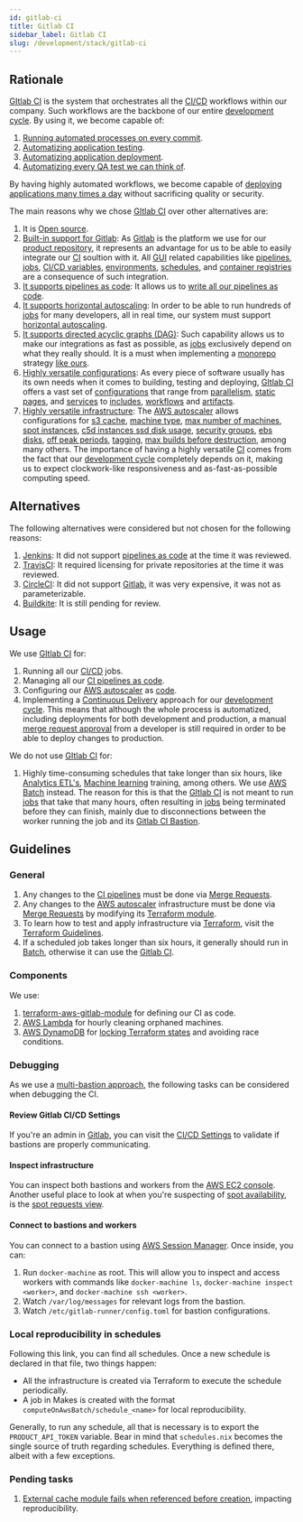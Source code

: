 ```yaml
---
id: gitlab-ci
title: Gitlab CI
sidebar_label: Gitlab CI
slug: /development/stack/gitlab-ci
---
```


## Rationale

[GItlab CI][GITLAB-CI]
is the system that orchestrates all the
[CI/CD](https://docs.gitlab.com/ee/ci/introduction/)
workflows within our company.
Such workflows are the backbone
of our entire
[development cycle][DEV-CYCLE].
By using it, we become capable of:

1. [Running automated processes on every commit](https://docs.gitlab.com/ee/ci/pipelines/).
1. [Automatizing application testing](https://gitlab.com/fluidattacks/universe/-/blob/ee58e7a78990ef77ca032e4388d0e0bc49533799/integrates/.gitlab-ci.yml#L368).
1. [Automatizing application deployment](https://gitlab.com/fluidattacks/universe/-/blob/ee58e7a78990ef77ca032e4388d0e0bc49533799/integrates/.gitlab-ci.yml#L130).
1. [Automatizing every QA test we can think of](https://gitlab.com/fluidattacks/universe/-/blob/47d00a5ace02160becc82de533710f1155080b6d/.gitlab-ci.yml#L141).

By having highly automated workflows,
we become capable of
[deploying applications many times a day](https://gitlab.com/fluidattacks/universe/-/commits/master)
without sacrificing quality or security.

The main reasons why we chose
[GItlab CI][GITLAB-CI]
over other alternatives are:

1. It is [Open source](https://opensource.com/resources/what-open-source).
1. [Built-in support for Gitlab][GITLAB]:
    As [Gitlab][GITLAB]
    is the platform we use
    for our [product repository](https://gitlab.com/fluidattacks/universe),
    it represents an advantage for us
    to be able to easily integrate
    our [CI][GITLAB-CI] soultion with it.
    All [GUI](https://en.wikipedia.org/wiki/Graphical_user_interface)
    related capabilities like
    [pipelines](https://docs.gitlab.com/ee/ci/pipelines/),
    [jobs][JOBS],
    [CI/CD variables](https://docs.gitlab.com/ee/ci/variables/README.html),
    [environments](https://docs.gitlab.com/ee/ci/environments/),
    [schedules](https://docs.gitlab.com/ee/ci/pipelines/schedules.html),
    and
    [container registries](https://docs.gitlab.com/ee/user/packages/)
    are a consequence of such integration.
1. [It supports pipelines as code](https://about.gitlab.com/topics/ci-cd/pipeline-as-code/):
    It allows us to
    [write all our pipelines as code](https://gitlab.com/fluidattacks/universe/-/blob/ee58e7a78990ef77ca032e4388d0e0bc49533799/.gitlab-ci.yml).
1. [It supports horizontal autoscaling][AUTOSCALE]:
    In order to be able to run
    hundreds of [jobs][JOBS]
    for many developers,
    all in real time,
    our system must support
    [horizontal autoscaling](https://www.section.io/blog/scaling-horizontally-vs-vertically/).
1. [It supports directed acyclic graphs (DAG)](https://docs.gitlab.com/ee/ci/directed_acyclic_graph/):
    Such capability allows us to make
    our integrations as fast as possible,
    as [jobs][JOBS]
    exclusively depend on what they really should.
    It is a must when implementing a [monorepo](https://en.wikipedia.org/wiki/Monorepo)
    strategy [like ours](https://gitlab.com/fluidattacks/universe).
1. [Highly versatile configurations](https://docs.gitlab.com/ee/ci/yaml/):
    As every piece of software
    usually has its own needs
    when it comes to
    building, testing and deploying,
    [GItlab CI][GITLAB-CI]
    offers a vast set of
    [configurations](https://docs.gitlab.com/ee/ci/yaml/)
    that range from
    [parallelism](https://docs.gitlab.com/ee/ci/yaml/#parallel),
    [static pages](https://docs.gitlab.com/ee/ci/yaml/#pages),
    and [services](https://docs.gitlab.com/ee/ci/yaml/#services)
    to
    [includes](https://docs.gitlab.com/ee/ci/yaml/#include),
    [workflows](https://docs.gitlab.com/ee/ci/yaml/#workflow)
    and [artifacts](https://docs.gitlab.com/ee/ci/yaml/#artifacts).
1. [Highly versatile infrastructure](https://docs.gitlab.com/runner/configuration/advanced-configuration.html):
    The [AWS autoscaler][AUTOSCALE]
    allows configurations for
    [s3 cache](https://docs.gitlab.com/runner/configuration/runner_autoscale_aws/#the-runnerscache-section),
    [machine type](https://aws.amazon.com/ec2/instance-types/),
    [max number of machines](https://docs.gitlab.com/runner/configuration/runner_autoscale_aws/#the-global-section),
    [spot instances](https://docs.gitlab.com/runner/configuration/runner_autoscale_aws/#cutting-down-costs-with-amazon-ec2-spot-instances),
    [c5d instances ssd disk usage](https://gitlab.com/fluidattacks/universe/-/blob/ee58e7a78990ef77ca032e4388d0e0bc49533799/makes/applications/makes/ci/src/config.toml#L56),
    [security groups](https://gitlab.com/fluidattacks/universe/-/blob/ee58e7a78990ef77ca032e4388d0e0bc49533799/makes/applications/makes/ci/src/config.toml#L115),
    [ebs disks](https://gitlab.com/fluidattacks/universe/-/blob/ee58e7a78990ef77ca032e4388d0e0bc49533799/makes/applications/makes/ci/src/config.toml#L118),
    [off peak periods](https://gitlab.com/fluidattacks/universe/-/blob/ee58e7a78990ef77ca032e4388d0e0bc49533799/makes/applications/makes/ci/src/config.toml#L121),
    [tagging](https://gitlab.com/fluidattacks/universe/-/blob/ee58e7a78990ef77ca032e4388d0e0bc49533799/makes/applications/makes/ci/src/config.toml#L232),
    [max builds before destruction](https://gitlab.com/fluidattacks/universe/-/blob/ee58e7a78990ef77ca032e4388d0e0bc49533799/makes/applications/makes/ci/src/config.toml#L223),
    among many others.
    The importance of having
    a highly versatile [CI][GITLAB-CI]
    comes from the fact
    that our
    [development cycle][DEV-CYCLE]
    completely depends on it,
    making us to expect
    clockwork-like responsiveness
    and as-fast-as-possible
    computing speed.

## Alternatives

The following alternatives were considered
but not chosen for the following reasons:

1. [Jenkins](https://www.jenkins.io/):
    It did not support
    [pipelines as code](https://about.gitlab.com/topics/ci-cd/pipeline-as-code/)
    at the time it was reviewed.
1. [TravisCI](https://travis-ci.com/):
    It required licensing
    for private repositories
    at the time it was reviewed.
1. [CircleCI](https://circleci.com/):
    It did not support
    [Gitlab][GITLAB],
    it was very expensive,
    it was not as parameterizable.
1. [Buildkite](https://buildkite.com/):
    It is still pending for review.

## Usage

We use [GItlab CI][GITLAB-CI] for:

1. Running all our
    [CI/CD](https://docs.gitlab.com/ee/ci/introduction/) jobs.
1. Managing all our
    [CI pipelines as code](https://gitlab.com/fluidattacks/universe/-/blob/47d00a5ace02160becc82de533710f1155080b6d/.gitlab-ci.yml).
1. Configuring our
    [AWS autoscaler][AUTOSCALE]
    as
    [code](https://gitlab.com/fluidattacks/universe/-/tree/7088bb9d4084d867255edec68614fee6ad7bbca6/makes/foss/modules/makes/ci).
1. Implementing a
    [Continuous Delivery](https://semaphoreci.com/blog/2017/07/27/what-is-the-difference-between-continuous-integration-continuous-deployment-and-continuous-delivery.html)
    approach for our
    [development cycle][DEV-CYCLE].
    This means that although the whole process is automatized,
    including deployments
    for both development and production,
    a manual [merge request approval](https://docs.gitlab.com/ee/user/project/merge_requests/approvals/)
    from a developer is still required in order to
    be able to deploy changes to production.

We do not use [GItlab CI][GITLAB-CI] for:

1. Highly time-consuming schedules
    that take longer than six hours,
    like
    [Analytics ETL's](https://en.wikipedia.org/wiki/Extract,_transform,_load),
    [Machine learning](https://en.wikipedia.org/wiki/Machine_learning) training,
    among others.
    We use [AWS Batch](/development/stack/aws/batch/) instead.
    The reason for this is that the
    [GItlab CI][GITLAB-CI]
    is not meant to run
    [jobs][JOBS]
    that take that many hours,
    often resulting in
    [jobs][JOBS]
    being terminated
    before they can finish,
    mainly due to disconnections between the
    worker running the job and its
    [Gitlab CI Bastion](https://docs.gitlab.com/runner/configuration/autoscale.html).

## Guidelines

### General

1. Any changes to the
    [CI pipelines](https://gitlab.com/fluidattacks/universe/-/blob/47d00a5ace02160becc82de533710f1155080b6d/.gitlab-ci.yml)
    must be done via
    [Merge Requests](https://docs.gitlab.com/ee/user/project/merge_requests/).
1. Any changes to the
    [AWS autoscaler][AUTOSCALE]
    infrastructure must be done via
    [Merge Requests](https://docs.gitlab.com/ee/user/project/merge_requests/)
    by modifying its
    [Terraform module](https://gitlab.com/fluidattacks/universe/-/tree/7088bb9d4084d867255edec68614fee6ad7bbca6/makes/foss/modules/makes/ci).
1. To learn how to test and apply infrastructure
    via [Terraform](/development/stack/terraform),
    visit the
    [Terraform Guidelines](/development/stack/terraform#guidelines).
1. If a scheduled job
    takes longer than six hours,
    it generally should run in [Batch](/development/stack/aws/batch/),
    otherwise it can use
    the [Gitlab CI][GITLAB-CI].

### Components

We use:

1. [terraform-aws-gitlab-module](https://github.com/npalm/terraform-aws-gitlab-runner)
    for defining our CI as code.
1. [AWS Lambda](/development/stack/aws/lambda/)
    for hourly cleaning orphaned machines.
1. [AWS DynamoDB](/development/stack/aws/dynamodb/)
    for [locking Terraform states](https://www.terraform.io/docs/language/state/locking.html)
    and avoiding race conditions.

### Debugging

As we use a [multi-bastion approach](https://github.com/npalm/terraform-aws-gitlab-runner#gitlab-ci-docker-machine-runner---multiple-runner-agents),
the following tasks can be considered
when debugging the CI.

#### Review Gitlab CI/CD Settings

If you're an admin in [Gitlab][GITLAB],
you can visit the [CI/CD Settings](https://gitlab.com/groups/fluidattacks/-/settings/ci_cd)
to validate if bastions
are properly communicating.

#### Inspect infrastructure

You can inspect both bastions and workers
from the [AWS EC2 console](/development/stack/aws/ec2/).
Another useful place to look at
when you're suspecting of [spot availability](https://docs.aws.amazon.com/AWSEC2/latest/UserGuide/using-spot-instances.html),
is the [spot requests view](https://docs.aws.amazon.com/AWSEC2/latest/UserGuide/spot-requests.html#using-spot-instances-running).

#### Connect to bastions and workers

You can connect to a bastion
using [AWS Session Manager](https://docs.aws.amazon.com/AWSEC2/latest/UserGuide/session-manager.html).
Once inside, you can:

1. Run `docker-machine` as root.
    This will allow you to inspect and access
    workers with commands like
    `docker-machine ls`,
    `docker-machine inspect <worker>`,
    and `docker-machine ssh <worker>`.
1. Watch `/var/log/messages` for
    relevant logs from the bastion.
1. Watch `/etc/gitlab-runner/config.toml`
    for bastion configurations.

### Local reproducibility in schedules

Following this link,
you can find all schedules.
Once a new schedule is
declared in that file,
two things happen:

- All the infrastructure is created
  via Terraform to execute the
  schedule periodically.
- A job in Makes is created
  with the format
  `computeOnAwsBatch/schedule_<name>`
  for local reproducibility.

Generally,
to run any schedule,
all that is necessary is to
export the `PRODUCT_API_TOKEN`
variable.
Bear in mind that `schedules.nix`
becomes the single source of
truth regarding schedules.
Everything is defined there,
albeit with a few exceptions.

### Pending tasks

1. [External cache module fails when referenced before creation](https://github.com/npalm/terraform-aws-gitlab-runner/issues/298),
    impacting reproducibility.

[GITLAB]: /development/stack/gitlab
[GITLAB-CI]: https://docs.gitlab.com/ee/ci/
[DEV-CYCLE]: https://about.gitlab.com/stages-devops-lifecycle/
[JOBS]: https://docs.gitlab.com/ee/ci/jobs/
[AUTOSCALE]: https://docs.gitlab.com/runner/configuration/runner_autoscale_aws/
